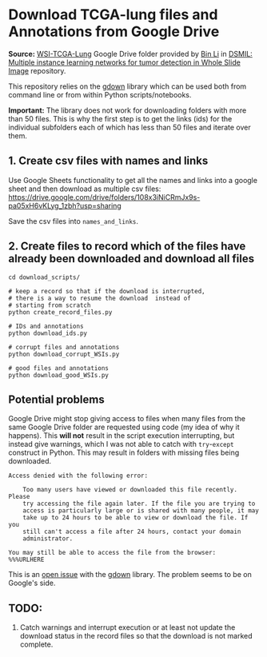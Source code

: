 # Download TCGA-lung files and Annotations from Google Drive

**Source:** [WSI-TCGA-Lung](https://drive.google.com/drive/folders/1UobMSqJEqINX2izxrwbgprugjlTporSQ) Google Drive folder provided by [Bin Li](https://github.com/binli123) in [DSMIL: Multiple instance learning networks for tumor detection in Whole Slide Image](https://github.com/binli123/dsmil-wsi) repository.

This repository relies on the [gdown](https://github.com/wkentaro/gdown) library which can be used both from command line or from within Python scripts/notebooks.

**Important:** The library does not work for downloading folders with more than 50 files. This is why the first step is to get the links (ids) for the individual subfolders each of which has less than 50 files and iterate over them.

## 1. Create csv files with names and links

Use Google Sheets functionality to get all the names and links into a google sheet and then download as multiple csv files: https://drive.google.com/drive/folders/108x3iNiCRmJx9s-pa05xH6vKLyg_1zbh?usp=sharing

Save the csv files into `names_and_links`.

## 2. Create files to record which of the files have already been downloaded and download all files

```
cd download_scripts/

# keep a record so that if the download is interrupted,
# there is a way to resume the download  instead of
# starting from scratch
python create_record_files.py

# IDs and annotations
python download_ids.py

# corrupt files and annotations
python download_corrupt_WSIs.py

# good files and annotations
python download_good_WSIs.py
```

## Potential problems

Google Drive might stop giving access to files when many files from the same Google Drive folder are requested using code (my idea of why it happens). This **will not** result in the script execution interrupting, but instead give warnings, which I was not able to catch with `try`-`except` construct in Python. This may result in folders with missing files being downloaded.

```
Access denied with the following error:

 	Too many users have viewed or downloaded this file recently. Please
	try accessing the file again later. If the file you are trying to
	access is particularly large or is shared with many people, it may
	take up to 24 hours to be able to view or download the file. If you
	still can't access a file after 24 hours, contact your domain
	administrator.

You may still be able to access the file from the browser:
%%%URLHERE
```

This is an [open issue](https://github.com/wkentaro/gdown/issues/43) with the [gdown](https://github.com/wkentaro/gdown) library. The problem seems to be on Google's side.


## TODO:

1. Catch warnings and interrupt execution or at least not update the download status in the record files so that the download is not marked complete.
